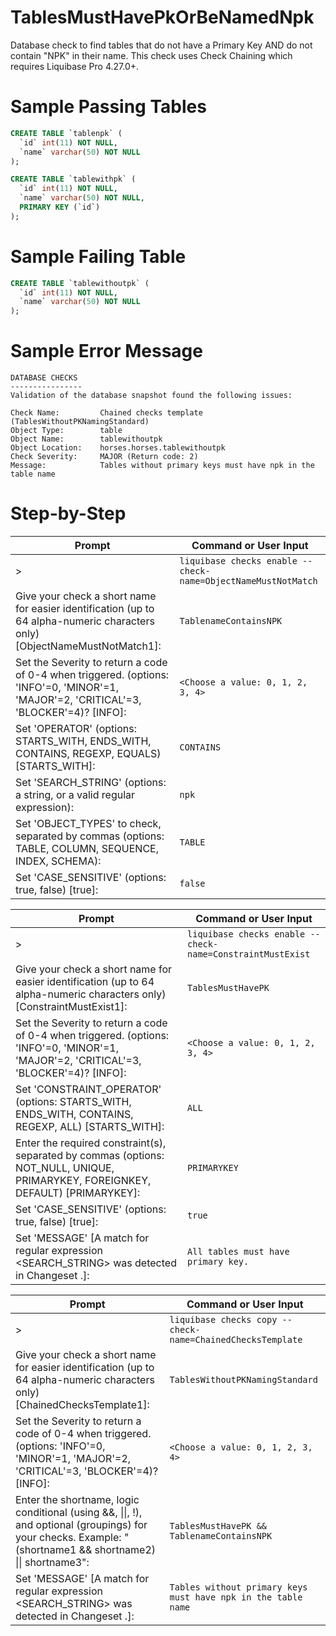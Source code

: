 # TablesMustHavePkOrBeNamedNpk

Database check to find tables that do not have a Primary Key AND do not contain "NPK" in their name.
This check uses Check Chaining which requires Liquibase Pro 4.27.0+.

# Sample Passing Tables
``` sql
CREATE TABLE `tablenpk` (
  `id` int(11) NOT NULL,
  `name` varchar(50) NOT NULL
);
```

``` sql
CREATE TABLE `tablewithpk` (
  `id` int(11) NOT NULL,
  `name` varchar(50) NOT NULL,
  PRIMARY KEY (`id`)
);
```

# Sample Failing Table
``` sql
CREATE TABLE `tablewithoutpk` (
  `id` int(11) NOT NULL,
  `name` varchar(50) NOT NULL
);
```

# Sample Error Message
```
DATABASE CHECKS
----------------
Validation of the database snapshot found the following issues:

Check Name:         Chained checks template (TablesWithoutPKNamingStandard)
Object Type:        table
Object Name:        tablewithoutpk
Object Location:    horses.horses.tablewithoutpk
Check Severity:     MAJOR (Return code: 2)
Message:            Tables without primary keys must have npk in the table name
```
# Step-by-Step

| Prompt | Command or User Input |
| ------ | ----------------------|
| > | `liquibase checks enable --check-name=ObjectNameMustNotMatch` |
| Give your check a short name for easier identification (up to 64 alpha-numeric characters only) [ObjectNameMustNotMatch1]: | `TablenameContainsNPK` |
| Set the Severity to return a code of 0-4 when triggered. (options: 'INFO'=0, 'MINOR'=1, 'MAJOR'=2, 'CRITICAL'=3, 'BLOCKER'=4)? [INFO]: | `<Choose a value: 0, 1, 2, 3, 4>` |
| Set 'OPERATOR' (options: STARTS_WITH, ENDS_WITH, CONTAINS, REGEXP, EQUALS) [STARTS_WITH]: | `CONTAINS` |
| Set 'SEARCH_STRING' (options: a string, or a valid regular expression): | `npk` |
| Set 'OBJECT_TYPES' to check, separated by commas (options: TABLE, COLUMN, SEQUENCE, INDEX, SCHEMA): | `TABLE` |
| Set 'CASE_SENSITIVE' (options: true, false) [true]: | `false` |

| Prompt | Command or User Input |
| ------ | ----------------------|
| > | `liquibase checks enable --check-name=ConstraintMustExist` |
| Give your check a short name for easier identification (up to 64 alpha-numeric characters only) [ConstraintMustExist1]: | `TablesMustHavePK` |
| Set the Severity to return a code of 0-4 when triggered. (options: 'INFO'=0, 'MINOR'=1, 'MAJOR'=2, 'CRITICAL'=3, 'BLOCKER'=4)? [INFO]: | `<Choose a value: 0, 1, 2, 3, 4>` |
| Set 'CONSTRAINT_OPERATOR' (options: STARTS_WITH, ENDS_WITH, CONTAINS, REGEXP, ALL) [STARTS_WITH]: | `ALL` |
| Enter the required constraint(s), separated by commas (options: NOT_NULL, UNIQUE, PRIMARYKEY, FOREIGNKEY, DEFAULT) [PRIMARYKEY]: | `PRIMARYKEY` |
| Set 'CASE_SENSITIVE' (options: true, false) [true]: | `true` |
| Set 'MESSAGE' [A match for regular expression <SEARCH_STRING> was detected in Changeset <CHANGESET>.]: | `All tables must have primary key.` |

| Prompt | Command or User Input |
| ------ | ----------------------|
| > | `liquibase checks copy --check-name=ChainedChecksTemplate` |
| Give your check a short name for easier identification (up to 64 alpha-numeric characters only) [ChainedChecksTemplate1]: | `TablesWithoutPKNamingStandard` |
| Set the Severity to return a code of 0-4 when triggered. (options: 'INFO'=0, 'MINOR'=1, 'MAJOR'=2, 'CRITICAL'=3, 'BLOCKER'=4)? [INFO]: | `<Choose a value: 0, 1, 2, 3, 4>` |
| Enter the shortname, logic conditional (using &&, \|\|, !), and optional (groupings) for your checks. Example: "(shortname1 && shortname2) \|\| shortname3": | `TablesMustHavePK && TablenameContainsNPK` |
| Set 'MESSAGE' [A match for regular expression <SEARCH_STRING> was detected in Changeset <CHANGESET>.]: | `Tables without primary keys must have npk in the table name` |